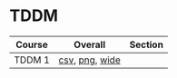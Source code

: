 # TDDM

| Course | Overall | Section |
| ------ | ------- | ------- |
| TDDM 1 | [csv](https://github.com/UCSD-Historical-Enrollment-Data/2025Summer2/blob/main/overall/TDDM%201.csv), [png](https://raw.githubusercontent.com/UCSD-Historical-Enrollment-Data/2025Summer2/main/plot_overall/TDDM%201.png), [wide](https://raw.githubusercontent.com/UCSD-Historical-Enrollment-Data/2025Summer2/main/plot_overall_wide/TDDM%201.png) |  |
